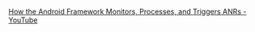 [How the Android Framework Monitors, Processes, and Triggers ANRs - YouTube](https://youtu.be/wKgHrWN8zeY?t=2402)
